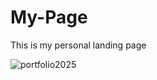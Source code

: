 # My-Page
This is my personal landing page

![portfolio2025](https://github.com/user-attachments/assets/844cd247-7367-4859-9e94-b138d897b83d)

